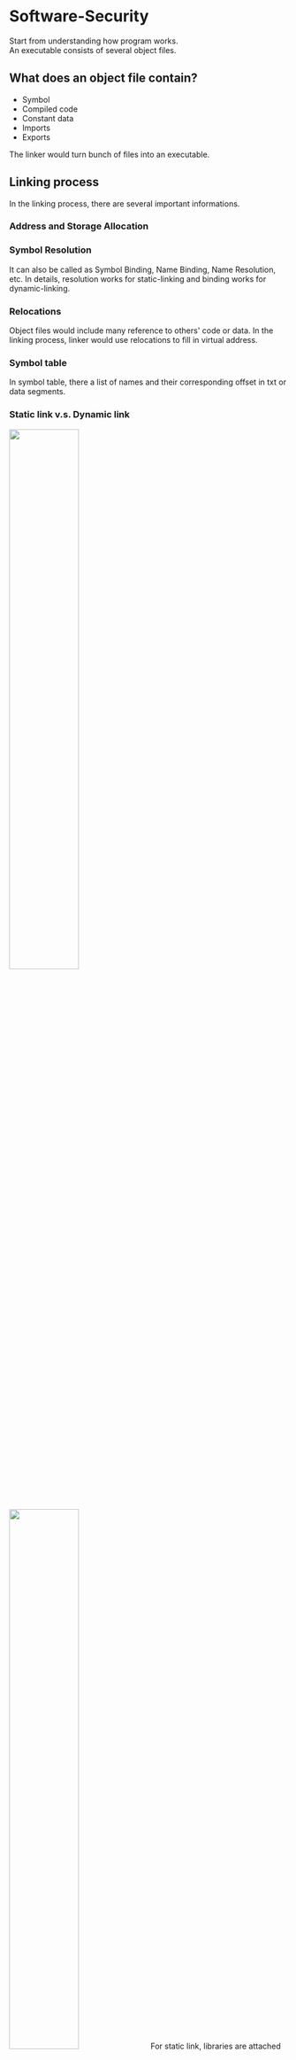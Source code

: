 # Software-Security
Start from understanding how program works.  
An executable consists of several object files.

## What does an object file contain?
* Symbol
* Compiled code
* Constant data
* Imports
* Exports

The linker would turn bunch of files into an executable.

## Linking process
In the linking process, there are several important informations.  
### Address and Storage Allocation
### Symbol Resolution
It can also be called as Symbol Binding, Name Binding, Name Resolution, etc. In details, resolution works for static-linking and binding works for dynamic-linking.
### Relocations
Object files would include many reference to others' code or data. In the linking process, linker would use relocations to fill in virtual address.

### Symbol table
In symbol table, there a list of names and their corresponding offset in txt or data segments.

### Static link v.s. Dynamic link
<img src="/img/static-link.png" width="50%">    
<img src="/img/dynamic-link.png" width="50%">  
For static link, libraries are attached by linker at linking process.  
For dynamic link (e.g. win `.dll`, linux `.so`), libraries are attached by linker at running time.  

For static link, executables would exist as single file instead of multiple files and only contain the necessary part of library. For static libraries, it would be format of `.a` in linux or `.lib` in windows.  
For dynamic link, linker made the reference to the shared obj and put into executables. Dynamic linked executables must load entire library because they are not able to know about the invoked library in advance. For dynamic libraries, it would be format of `.so` in linux or `.dll` in windows.

### ELF (Executable and Linkable Format)
<img src="/img/linking_execution.png" width="50%">  
ELF is the way we specify the layout of obj file on Linux systems. There are two kinds of view ways for ELF at linking time (left side) and execution time (right side).  
Linking view deals with sections, which provide information necessary at linking time. Section has name and type, and can be located by section header table. Each section has one corresponding section header, and won't overlap with each others.  
Execution view deals with segments, which provide information necessary at running time. Segments consist of a group of sections, e.g. `.txt` contains code, `.data` contains data, `.dynamic` is related to dynamic loading.

### Focus on file using dynamic link
```
  link editor add PT_INTERP to header of ELF
                |
                |
                v
             PT_INTERP
                |
                |  invoke
                v
             dynamic linker   >  create process image
                |
                |   executable, read-only -> text
                |   .data, .bss -> data
                |
                v
             merge sections into segments
                |
                v
             add exe's file mem segment to process image
             add shared obj mem segment to process image
                |
                |
                v
            relocations: update absoloute address
                |
                |
                |
                v
            close file descriptor for reading ELF
                |
                |
                |
                v
           give control to program
```
sections:  
* `.text`: store executable code
* `.data`: store global variables with initialized values
* `.bss`: store global variables with no init values
* `.rodata`: store read-only data

Reading:  
* [The 101 of ELF files on Linux: Understanding and Analysis](https://linux-audit.com/elf-binaries-on-linux-understanding-and-analysis/)

### GOT (Global Offset Table)
First, what is **Lazy binding**?  
ELF loada the entire library with several unecessary functions. Therefore, lazy binding let ELF find real address only after call function for the first time (This is also why it is called lazy).  
How to check whether your program use Lazy binding or not?  
```
objdump -d elf
```
And you can find something like `call <puts@plt>`.  
Where is GOT table? It resides in data section.  
How do we use GOT to get the address of function? The most important part in GOT is `.got.plt`.  
<img src="/img/lazy-binding.png" width="50%">  
When we see `call <puts@plt>` in the program, it means that program will call `.got.plt` for help. `.got.plt` would locate to `puts@plt+6`. In order to run `puts@plt+6`, program would search `puts@plt`'s location first, then we can find that the first instruction in `puts@plt` is `jmp puts@got`, which means to run next line directly. Come to `plt0`, program would push `link_map` to the stack, with `index` previously pushed, program has all the parameters needed for `dl_runtime_resolve()` now! The resolve functon will call `call_fix_up()` to replace `puts@plt+6` with the real address.

## Software analysis

### CFG
With CFG, we can understand the program structure, and use it to achieve vulnerability mining and bug analysis.

* Static CFG analysis
* Dynamic CFG analysis

### Program Slicing
A technique to decompose programs by analyzing their data and control flow.  
slicing criterion: slice consists of program statements related to the values computed at point or variable.  
e.g. Given program p, `<s, v>` which specifies a statement s and a set of variables v we are interested in p. We always assign `s` with line number.  
A slice itself is an program susbset.  

To extract a slice, the dependences between statements must be computed first.  
Control Flow Graph (CFG): control dependencies for each operation.  
Program Dependence Graph (PDG): help to build slices in linear time.  
: nodes represent statements in source code, edges represent control and data flow dependences.

* Static slicing
Not assume any input for program.  
The slice is called static because it doesn't not consider any particular execution i.e., it works for any possible input data.  
* Dynamic slicing  
Useful for debugging.  
In general, dynamic slice is smaller than static ones.  
During program execution, the same statement can be executed several times with different values of variables (e.g. `for-loop`); therefore, slicing criterion needs to specify which particular execution of interest, `<si, v, {a1, a2, ...an}>`. `si` represents statement s executed for ith time, and `{a1, a2, ...an}` represents initial values of the program inputs.  
* Backward Slicing  
Traverse backward from slicing criterion.  
We are interested in all statements that would affect slicing criterion.  
Main application for debugging, program differencing and testing.  
* Forward Slicing  
How modification in a part of program can affect other parts of the program?  
Main application for software maintenance.

* [A vocabulary of program slicing-based techniques](https://dl.acm.org/doi/10.1145/2187671.2187674)

## Fuzzing
* [Recent Papers Related To Fuzzing](https://github.com/wcventure/FuzzingPaper)
* [Fuzzing技术总结（Brief Surveys on Fuzz Testing）](https://zhuanlan.zhihu.com/p/43432370)

## Symbolic Execution
* [My learning notes for Symbolic Execution](https://github.com/shinmao/Software-Security/blob/main/slides/symbolic%20execution.pdf)
* [Symbolic execution for software testing: three decades later](https://zhuanlan.zhihu.com/p/26927127?fbclid=IwAR2PQ-0wiOf9zZxMJSdCeuQ3NrdCVfxjRM4qSrjqyVuuIH0SLLCXVMrdpvg)
* [关于静态分析技术符号执行，从一个故事讲起······](https://bbs.huaweicloud.com/blogs/205975)

## Automatic Exploit Generation
* [软件漏洞自动利用研究进展](https://github.com/SCUBSRGroup/Automatic-Exploit-Generation)
* [Mr.Ma3k4H3d's blog](https://ma3k4h3d.top/)
